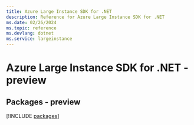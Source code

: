 ```yaml
---
title: Azure Large Instance SDK for .NET
description: Reference for Azure Large Instance SDK for .NET
ms.date: 02/26/2024
ms.topic: reference
ms.devlang: dotnet
ms.service: largeinstance
---
```

# Azure Large Instance SDK for .NET - preview
## Packages - preview
[!INCLUDE [packages](large-instance-index.md)]